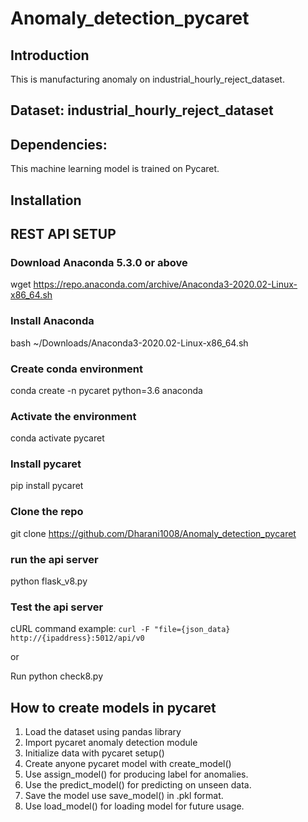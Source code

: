 # Anomaly_detection_pycaret
## Introduction
   This is manufacturing anomaly on industrial_hourly_reject_dataset.
## Dataset: industrial_hourly_reject_dataset
## Dependencies:
   This machine learning model is trained on Pycaret.
   
## Installation   
## REST API SETUP
### Download Anaconda 5.3.0 or above
wget https://repo.anaconda.com/archive/Anaconda3-2020.02-Linux-x86_64.sh
### Install Anaconda
bash ~/Downloads/Anaconda3-2020.02-Linux-x86_64.sh

### Create conda environment
conda create -n pycaret python=3.6 anaconda

### Activate the environment
conda activate pycaret

### Install pycaret
pip install pycaret

### Clone the repo
git clone https://github.com/Dharani1008/Anomaly_detection_pycaret

### run the api server
python flask_v8.py

### Test the api server

cURL command example:
`curl -F "file={json_data}  http://{ipaddress}:5012/api/v0`

or

Run python check8.py

## How to create models in pycaret
1. Load the dataset using pandas library
2. Import pycaret anomaly detection module
3. Initialize data with pycaret setup()
4. Create anyone pycaret model with create_model()
5. Use assign_model() for producing label for anomalies.
6. Use the predict_model() for predicting on unseen data.
7. Save the model use save_model() in .pkl format.
8. Use load_model() for loading model for future usage.

